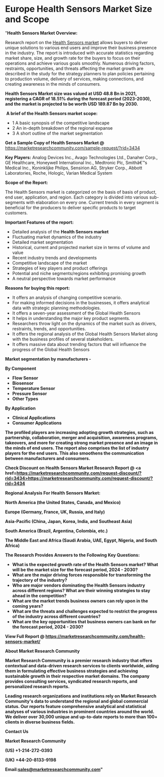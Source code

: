# Europe Health Sensors Market Size and Scope 
"<strong>Health Sensors Market Overview:</strong>

Research report on the <a href=https://marketresearchcommunity.com/health-sensors-market/>Health Sensors market</a> allows buyers to deliver unique solutions to various end users and improve their business presence in the industry. The report is introduced with accurate statistics regarding market share, size, and growth rate for the buyers to focus on their operations and achieve various goals smoothly. Numerous driving factors, restraints, opportunities, and threats affecting the market growth are described in the study for the strategy planners to plan policies pertaining to production volume, delivery of services, making connections, and creating awareness in the minds of consumers.

<strong>Health Sensors Market size was valued at USD 48.8 Bn in 2021, registering a CAGR of 18.51% during the forecast period (2023-2030), and the market is projected to be worth USD 189.87 Bn by 2030.</strong>

 <Strong>A brief of the Health Sensors market scope:</Strong>
<ul>
 <li>1  A basic synopsis of the competitive landscape</li>
 <li>2  An in-depth breakdown of the regional expanse</li>
 <li>3  A short outline of the market segmentation</li>
</ul>
<strong>Get a Sample Copy of Health Sensors Market @ </b></strong><a href=https://marketresearchcommunity.com/sample-request/?rid=3434><u>https://marketresearchcommunity.com/sample-request/?rid=3434</u></a>

<strong>Key Players:</strong> 
Analog Devices Inc., Avago Technologies Ltd., Danaher Corp., GE Healthcare, Honeywell International Inc., Medtronic Plc, Smithâ€™s Medical Inc., Koninklijke Philips, Sensirion AG, Stryker Corp., Abbott Laboratories, Roche, Hologic, Varian Medical System

<strong>Scope of the Report:</strong>

The Health Sensors market is categorized on the basis of basis of product, end user, application, and region. Each category is divided into various sub-segments with elaboration on every one. Current trends in every segment is beneficial for the producers to deliver specific products to target customers.

<strong><b>Important Features of the report:</b></strong>
<ul>
  <li>Detailed analysis of the <strong><b>Health Sensors </b></strong><strong><b>market</b></strong></li>
  <li>Fluctuating market dynamics of the industry</li>
  <li>Detailed market segmentation</li>
  <li>Historical, current and projected market size in terms of volume and value</li>
  <li>Recent industry trends and developments</li>
  <li>Competitive landscape of the market</li>
  <li>Strategies of key players and product offerings</li>
  <li>Potential and niche segments/regions exhibiting promising growth</li>
  <li>A neutral perspective towards market performance</li>
</ul>
<strong><b>Reasons for buying this report:</b></strong>
<ul>
  <li>It offers an analysis of changing competitive scenario.</li>
  <li>For making informed decisions in the businesses, it offers analytical data with strategic planning methodologies.</li>
  <li>It offers a seven-year assessment of the Global Health Sensors</li>
  <li>It helps in understanding the major key product segments.</li>
  <li>Researchers throw light on the dynamics of the market such as drivers, restraints, trends, and opportunities.</li>
  <li>It offers the regional analysis of the Global Health Sensors Market along with the business profiles of several stakeholders.</li>
  <li>It offers massive data about trending factors that will influence the progress of the Global Health Sensors</li>
</ul>

<strong>Market segmentation by manufacturers -</strong>


<strong><strong>By Component</strong></h4>
<ul>
 	<li>Flow Sensor</li>
 	<li>Biosensor</li>
 	<li>Temperature Sensor</li>
 	<li>Pressure Sensor</li>
 	<li>Other Types</li>
</ul>
<strong><strong>By Application</strong></h4>
<ul>
 	<li>Clinical Applications</li>
 	<li>Consumer Applications</li>
</ul>

The profiled players are increasing adopting growth strategies, such as partnership, collaboration, merger and acquisition, awareness programs, takeovers, and more for creating strong market presence and an image in the minds of end users. The report also comprises the list of industry players for the end users. This also smoothens the communication between manufacturers and consumers.

<strong><b>Check Discount on Health Sensors Market Research Report @ </b></strong><a href=https://marketresearchcommunity.com/request-discount/?rid=3434><u>https://marketresearchcommunity.com/request-discount/?rid=3434</u></a>

<strong>Regional Analysis For Health Sensors Market:</strong>

<strong>North America</strong> (the United States, Canada, and Mexico)

<strong>Europe</strong> (Germany, France, UK, Russia, and Italy)

<strong>Asia-Pacific</strong> (China, Japan, Korea, India, and Southeast Asia)

<strong>South America</strong> (Brazil, Argentina, Colombia, etc.)

<strong>The Middle East and Africa</strong> (Saudi Arabia, UAE, Egypt, Nigeria, and South Africa)

<strong>The Research Provides Answers to the Following Key Questions:</strong>
<ul>
 	<li>What is the expected growth rate of the Health Sensors market? What will be the market size for the forecast period, 2024 - 2030?</li>
 	<li>What are the major driving forces responsible for transforming the trajectory of the industry?</li>
 	<li>Who are major vendors dominating the Health Sensors industry across different regions? What are their winning strategies to stay ahead in the competition?</li>
 	<li>What are the market trends business owners can rely upon in the coming years?</li>
 	<li>What are the threats and challenges expected to restrict the progress of the industry across different countries?</li>
 	<li>What are the key opportunities that business owners can bank on for the forecast period, 2024 - 2030?</li>
</ul>

<strong>View Full Report @</strong> <a href=https://marketresearchcommunity.com/health-sensors-market/>https://marketresearchcommunity.com/health-sensors-market/</a>

<strong>About Market Research Community</strong>

Market Research Community is a premier research industry that offers contextual and data-driven research services to clients worldwide, aiding them in formulating effective business strategies and achieving sustainable growth in their respective market domains. The company provides consulting services, syndicated research reports, and personalized research reports.

Leading research organizations and institutions rely on Market Research Community's data to understand the regional and global commercial status. Our reports feature comprehensive analytical and statistical analyses of various industries in prominent countries around the world. We deliver over 30,000 unique and up-to-date reports to more than 100+ clients in diverse business fields.

<strong>Contact Us</strong>

<strong>Market Research Community</strong>

(US) +1-214-272-0393

(UK) +44-20-8133-9198

<strong>Email:</strong>sales@marketresearchcommunity.com"
